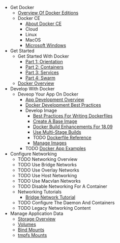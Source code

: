 - Get Docker
  - [Overview Of Docker Editions](./get-docker/overview-of-docker-editions/overview-of-docker-editions.md)
  - Docker CE
    - [About Docker CE](./get-docker/docker-ce/about-docker-ce.md)
    - Cloud
    - Linux
    - MacOS
    - [Microsoft Windows](./get-docker/docker-ce/microsoft-windows.md)
- Get Started
  - Get Started With Docker
    - [Part 1: Orientation](./get-started/get-started-with-docker/orientation.md)
    - [Part 2: Containers](./get-started/get-started-with-docker/containers/containers.md)
    - [Part 3: Services](./get-started/get-started-with-docker/services/services.md)
    - [Part 4: Swarm](./get-started/get-started-with-docker/swarms/swarms.md)
  - [Docker Overview](./get-started/docker-overview/docker-overview.md)
- Develop With Docker
  - Deveop Your App On Docker
    - [App Development Overview](./develop-with-docker/develop-your-app-on-docker/app-development-overview/app-development-overview.md)
    - [Docker Development Best Practices](./develop-with-docker/develop-your-app-on-docker/app-development-best-practices/app-development-best-practices.md)
    - Develop Image
      - [Best Practices For Writing Dockerfiles](./develop-with-docker/develop-your-app-on-docker/develop-images/best-practices-for-writing-dockerfiles/best-practices-for-writing-dockerfiles.md)
      - [Create A Base Image](./develop-with-docker/develop-your-app-on-docker/develop-images/create-a-base-image/create-a-base-image.md)
      - [Docker Build Enhancements For 18.09](./develop-with-docker/develop-your-app-on-docker/develop-images/build-enhancements/build-enhancements.md)
      - [Use Multi-Stage Builds](./develop-with-docker/develop-your-app-on-docker/develop-images/multistage-build/multistage-build.md)
      - TODO [Dockerfile Reference](./develop-with-docker/develop-your-app-on-docker/develop-images/dockerfile-reference/dockerfile-reference.md)
      - [Manage Images](./develop-with-docker/develop-your-app-on-docker/develop-images/manage-images/manage-images.md)
    - TODO [Docker App Examples](./develop-with-docker/develop-your-app-on-docker/docker-app-examples/docker-app-examples.md)
- Configure Networking
  - TODO Networking Overview
  - TODO Use Bridge Networks
  - TODO Use Overlay Networks
  - TODO Use Host Networking
  - TODO Use Macvlan Networks
  - TODO Disable Networking For A Container
  - Networking Tutorials
    - [Bridge Network Tutorial](./configure-networking/networking-tutorials/bridge-network-tutorial/bridge-network-tutorial.md)
  - TODO Configure The Daemon And Containers
  - TODO Legacy Networking Content
- Manage Application Data
  - [Storage Overview](./manage-application-data/storage-overview/storage-overview.md)
  - [Volumes](./manage-application-data/volumes/volumes.md)
  - [Bind Mounts](./manage-application-data/bind-mounts/bind-mounts.md)
  - [tmpfs Mounts](./manage-application-data/tmpfs-mounts/tmpfs-mounts.md)
